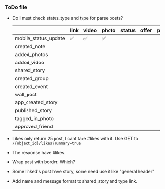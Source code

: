 ### ToDo file

+ Do I must check status_type and type for parse posts?


  |                      | link | video | photo | status | offer | post |
  |----------------------|------|------|-------|--------|-------|-------|
  | mobile_status_update |:white_check_mark:|:white_check_mark:|:white_check_mark:|        |       |       |
  | created_note         |      |      |       |        |       |       |
  | added_photos         |      |      |       |        |       |       |
  | added_video          |      |      |       |        |       |       |
  | shared_story         |      |      |       |        |       |       |
  | created_group        |      |      |       |        |       |       |
  | created_event        |      |      |       |        |       |       |
  | wall_post            |      |      |       |        |       |       |
  | app_created_story    |      |      |       |        |       |       |
  | published_story      |      |      |       |        |       |       |
  | tagged_in_photo      |      |      |       |        |       |       |
  | approved_friend      |      |      |       |        |       |       |

+ Likes only return 25 post, I cant take #likes with it. Use GET to `/{object_id}/likes?summary=true`

+ The response have #likes.

+ Wrap post with border. Which? <img src="https://upload.wikimedia.org/wikipedia/commons/8/80/Symbol_OK.svg" width="10">

+ Some linked's post have story, some need use it like "general header"

+ Add name and message format to shared_story and type link.





